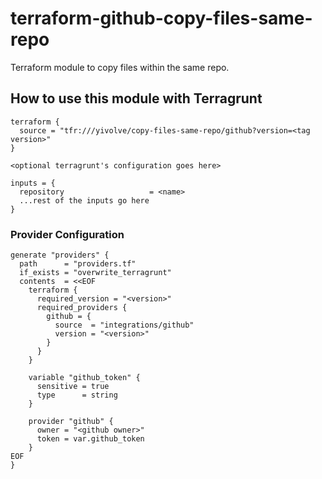 # terraform-github-copy-files-same-repo

Terraform module to copy files within the same repo.

## How to use this module with Terragrunt

```hcl
terraform {
  source = "tfr:///yivolve/copy-files-same-repo/github?version=<tag version>"
}

<optional terragrunt's configuration goes here>

inputs = {
  repository                   = <name>
  ...rest of the inputs go here
}

```

### Provider Configuration

```hcl
generate "providers" {
  path      = "providers.tf"
  if_exists = "overwrite_terragrunt"
  contents  = <<EOF
    terraform {
      required_version = "<version>"
      required_providers {
        github = {
          source  = "integrations/github"
          version = "<version>"
        }
      }
    }

    variable "github_token" {
      sensitive = true
      type      = string
    }

    provider "github" {
      owner = "<github owner>"
      token = var.github_token
    }
EOF
}
```
